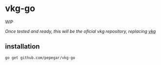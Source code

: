 vkg-go
======

WIP

_Once tested and ready, this will be the oficial vkg repository, replacing 
[vkg](http://github.com/pepegar/vkg)_

installation
------------
```
go get github.com/pepegar/vkg-go
```
